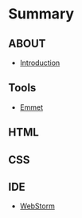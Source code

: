 # Summary

## ABOUT

* [Introduction](README.md)

## Tools

* [Emmet](tools/emmet.md)

## HTML

## CSS

## IDE

* [WebStorm](ide/webstorm.md)

